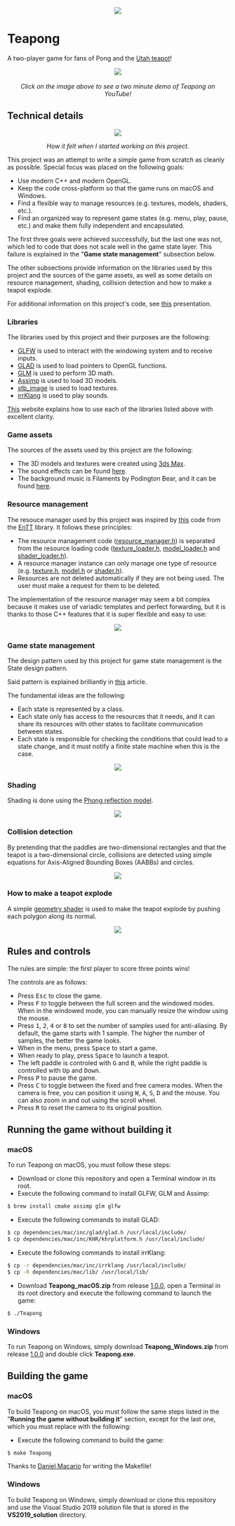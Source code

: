 <p align="center">
  <img src="https://github.com/diegomacario/Teapong/blob/master/readme_images/teapong_logo.PNG"/>
</p>

# Teapong

A two-player game for fans of Pong and the [Utah teapot](https://en.wikipedia.org/wiki/Utah_teapot)!

<p align="center">
  <a href="https://www.youtube.com/watch?v=qzS9MX50a6k&feature=youtu.be">
    <img src="https://github.com/diegomacario/Teapong/blob/master/readme_images/teapot.png" href="https://www.youtube.com/watch?v=qzS9MX50a6k&feature=youtu.be">
  </a>
  <br></br>
  <em>Click on the image above to see a two minute demo of Teapong on YouTube!</em>
</p>

## Technical details

<p align="center">
 <img src="https://github.com/diegomacario/Teapong/blob/master/readme_images/no_idea.jpg"/>
 <p align="center">
  <em>How it felt when I started working on this project.</em>
 </p>
</p>

This project was an attempt to write a simple game from scratch as cleanly as possible. Special focus was placed on the following goals:

- Use modern C++ and modern OpenGL.
- Keep the code cross-platform so that the game runs on macOS and Windows.
- Find a flexible way to manage resources (e.g. textures, models, shaders, etc.).
- Find an organized way to represent game states (e.g. menu, play, pause, etc.) and make them fully independent and encapsulated.

The first three goals were achieved successfully, but the last one was not, which led to code that does not scale well in the game state layer. This failure is explained in the "**Game state management**" subsection  below.

The other subsections provide information on the libraries used by this project and the sources of the game assets, as well as some details on resource management, shading, collision detection and how to make a teapot explode.

For additional information on this project's code, see [this](https://github.com/diegomacario/Teapong/blob/master/documentation/making_of_teapong.pdf) presentation.

### Libraries

The libraries used by this project and their purposes are the following:

- [GLFW](https://www.glfw.org/) is used to interact with the windowing system and to receive inputs.
- [GLAD](https://glad.dav1d.de/) is used to load pointers to OpenGL functions.
- [GLM](https://glm.g-truc.net/0.9.9/index.html) is used to perform 3D math.
- [Assimp](http://www.assimp.org/) is used to load 3D models.
- [stb_image](https://github.com/nothings/stb) is used to load textures.
- [irrKlang](https://www.ambiera.com/irrklang/) is used to play sounds.

[This](https://learnopengl.com/) website explains how to use each of the libraries listed above with excellent clarity.

### Game assets

The sources of the assets used by this project are the following:

- The 3D models and textures were created using [3ds Max](https://area.autodesk.com/3ds-max-indie/).
- The sound effects can be found [here](https://freesound.org/).
- The background music is Filaments by Podington Bear, and it can be found [here](https://freemusicarchive.org/).

### Resource management

The resouce manager used by this project was inspired by [this](https://github.com/skypjack/entt/tree/master/src/entt/resource) code from the [EnTT](https://github.com/skypjack/entt) library. It follows these principles:

- The resource management code ([resource_manager.h](https://github.com/diegomacario/Teapong/blob/master/inc/resource_manager.h)) is separated from the resource loading code ([texture_loader.h](https://github.com/diegomacario/Teapong/blob/master/inc/texture_loader.h), [model_loader.h](https://github.com/diegomacario/Teapong/blob/master/inc/model_loader.h) and [shader_loader.h](https://github.com/diegomacario/Teapong/blob/master/inc/shader_loader.h)).
- A resource manager instance can only manage one type of resource (e.g. [texture.h](https://github.com/diegomacario/Teapong/blob/master/inc/texture.h), [model.h](https://github.com/diegomacario/Teapong/blob/master/inc/model.h) or [shader.h](https://github.com/diegomacario/Teapong/blob/master/inc/shader.h)).
- Resources are not deleted automatically if they are not being used. The user must make a request for them to be deleted.

The implementation of the resource manager may seem a bit complex because it makes use of variadic templates and perfect forwarding, but it is thanks to those C++ features that it is super flexible and easy to use:

<p align="center">
 <img src="https://github.com/diegomacario/Teapong/blob/master/readme_images/resource_manager_example.png"/>
</p>

### Game state management

The design pattern used by this project for game state management is the State design pattern.

Said pattern is explained brilliantly in [this](http://www.ai-junkie.com/architecture/state_driven/tut_state1.html) article.

The fundamental ideas are the following:

- Each state is represented by a class.
- Each state only has access to the resources that it needs, and it can share its resources with other states to facilitate communication between states.
- Each state is responsible for checking the conditions that could lead to a state change, and it must notify a finite state machine when this is the case.

<p align="center">
 <img src="https://github.com/diegomacario/Teapong/blob/master/readme_images/fsm.PNG"/>
</p>

### Shading

Shading is done using the [Phong reflection model](https://en.wikipedia.org/wiki/Phong_reflection_model).

<p align="center">
 <img src="https://github.com/diegomacario/Teapong/blob/master/readme_images/menu.gif"/>
</p>

### Collision detection

By pretending that the paddles are two-dimensional rectangles and that the teapot is a two-dimensional circle, collisions are detected using simple equations for Axis-Aligned Bounding Boxes (AABBs) and circles.

<p align="center">
 <img src="https://github.com/diegomacario/Teapong/blob/master/readme_images/play.gif"/>
</p>

### How to make a teapot explode

A simple [geometry shader](https://github.com/diegomacario/Teapong/blob/master/resources/shaders/game_object_3D_explosive.gs) is used to make the teapot explode by pushing each polygon along its normal.

<p align="center">
 <img src="https://github.com/diegomacario/Teapong/blob/master/readme_images/win.gif"/>
</p>

## Rules and controls

The rules are simple: the first player to score three points wins!

The controls are as follows:

- Press <kbd>Esc</kbd> to close the game.
- Press <kbd>F</kbd> to toggle between the full screen and the windowed modes. When in the windowed mode, you can manually resize the window using the mouse.
- Press <kbd>1</kbd>, <kbd>2</kbd>, <kbd>4</kbd> or <kbd>8</kbd> to set the number of samples used for anti-aliasing. By default, the game starts with 1 sample. The higher the number of samples, the better the game looks.
- When in the menu, press <kbd>Space</kbd> to start a game.
- When ready to play, press <kbd>Space</kbd> to launch a teapot.
- The left paddle is controled with <kbd>G</kbd> and <kbd>B</kbd>, while the right paddle is controlled with <kbd>Up</kbd> and <kbd>Down</kbd>.
- Press <kbd>P</kbd> to pause the game.
- Press <kbd>C</kbd> to toggle between the fixed and free camera modes. When the camera is free, you can position it using <kbd>W</kbd>, <kbd>A</kbd>, <kbd>S</kbd>, <kbd>D</kbd> and the mouse. You can also zoom in and out using the scroll wheel.
- Press <kbd>R</kbd> to reset the camera to its original position.

## Running the game without building it

### macOS

To run Teapong on macOS, you must follow these steps:
- Download or clone this repository and open a Terminal window in its root.
- Execute the following command to install GLFW, GLM and Assimp:
 ```sh
 $ brew install cmake assimp glm glfw
 ```
- Execute the following commands to install GLAD:
 ```sh
 $ cp dependencies/mac/inc/glad/glad.h /usr/local/include/
 $ cp dependencies/mac/inc/KHR/khrplatform.h /usr/local/include/
 ```
- Execute the following commands to install irrKlang:
 ```sh
 $ cp -r dependencies/mac/inc/irrklang /usr/local/include/
 $ cp -R dependencies/mac/lib/ /usr/local/lib/
 ```
- Download **Teapong_macOS.zip** from release [1.0.0](https://github.com/diegomacario/Teapong/releases/tag/v1.0.0), open a Terminal in its root directory and execute the following command to launch the game:
 ```sh
 $ ./Teapong
 ```
 
### Windows

To run Teapong on Windows, simply download **Teapong_Windows.zip** from release [1.0.0](https://github.com/diegomacario/Teapong/releases/tag/v1.0.0) and double click **Teapong.exe**.

## Building the game
 
### macOS

To build Teapong on macOS, you must follow the same steps listed in the "**Running the game without building it**" section, except for the last one, which you must replace with the following:
- Execute the following command to build the game:
 ```sh
 $ make Teapong
 ```
Thanks to [Daniel Macario](https://github.com/macadev) for writing the Makefile!

### Windows

To build Teapong on Windows, simply download or clone this repository and use the Visual Studio 2019 solution file that is stored in the **VS2019_solution** directory.
